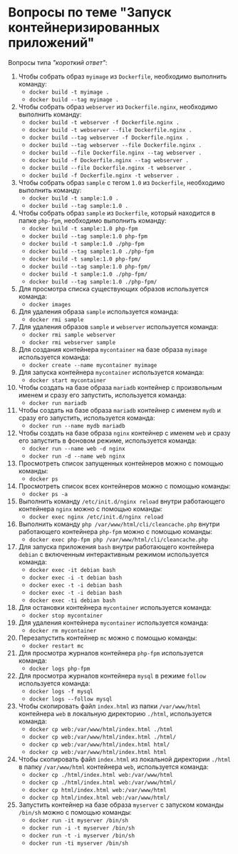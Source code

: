 # Вопросы по теме "Запуск контейнеризированных приложений"

Вопросы типа _"короткий ответ"_:

1. Чтобы собрать образ `myimage` из `Dockerfile`, необходимо выполнить команду:
   - `docker build -t myimage .`
   - `docker build --tag myimage .`
2. Чтобы собрать образ `webserver` из `Dockerfile.nginx`, необходимо выполнить команду:
   - `docker build -t webserver -f Dockerfile.nginx .`
   - `docker build -t webserver --file Dockerfile.nginx .`
   - `docker build --tag webserver -f Dockerfile.nginx .`
   - `docker build --tag webserver --file Dockerfile.nginx .`
   - `docker build --file Dockerfile.nginx --tag webserver .`
   - `docker build -f Dockerfile.nginx --tag webserver .`
   - `docker build --file Dockerfile.nginx -t webserver .`
   - `docker build -f Dockerfile.nginx -t webserver .`
3. Чтобы собрать образ `sample` с тегом `1.0` из `Dockerfile`, необходимо выполнить команду:
   - `docker build -t sample:1.0 .`
   - `docker build --tag sample:1.0 .`
4. Чтобы собрать образ `sample` из `Dockerfile`, который находится в папке `php-fpm`, необходимо выполнить команду:
   - `docker build -t sample:1.0 php-fpm`
   - `docker build --tag sample:1.0 php-fpm`
   - `docker build -t sample:1.0 ./php-fpm`
   - `docker build --tag sample:1.0 ./php-fpm`
   - `docker build -t sample:1.0 php-fpm/`
   - `docker build --tag sample:1.0 php-fpm/`
   - `docker build -t sample:1.0 ./php-fpm/`
   - `docker build --tag sample:1.0 ./php-fpm/`
5. Для просмотра списка существующих образов используется команда:
   - `docker images`
6. Для удаления образа `sample` используется команда:
   - `docker rmi sample`
7. Для удаления образов `sample` и `webserver` используется команда:
   - `docker rmi sample webserver`
   - `docker rmi webserver sample`
8. Для создания контейнера `mycontainer` на базе образа `myimage` используется команда:
   - `docker create --name mycontainer myimage`
9. Для запуска контейнера `mycontainer` используется команда:
   - `docker start mycontainer`
10. Чтобы создать на базе образа `mariadb` контейнер с произвольным именем и сразу его запустить, используется команда:
    - `docker run mariadb`
11. Чтобы создать на базе образа `mariadb` контейнер с именем `mydb` и сразу его запустить, используется команда:
    - `docker run --name mydb mariadb`
12. Чтобы создать на базе образа `nginx` контейнер с именем `web` и сразу его запустить в фоновом режиме, используется команда:
    - `docker run --name web -d nginx`
    - `docker run -d --name web nginx`
13. Просмотреть список запущенных контейнеров можно с помощью команды:
    - `docker ps`
14. Просмотреть список всех контейнеров можно с помощью команды:
    - `docker ps -a`
15. Выполнить команду `/etc/init.d/nginx reload` внутри работающего контейнера `nginx` можно с помощью команды:
    - `docker exec nginx /etc/init.d/nginx reload`
16. Выполнить команду `php /var/www/html/cli/cleancache.php` внутри работающего контейнера `php-fpm` можно с помощью команды:
    - `docker exec php-fpm php /var/www/html/cli/cleancache.php`
17. Для запуска приложения `bash` внутри работающего контейнера `debian` с включенным интерактивным режимом используется команда:
    - `docker exec -it debian bash`
    - `docker exec -i -t debian bash`
    - `docker exec -t -i debian bash`
    - `docker exec -t -i debian bash`
    - `docker exec -ti debian bash`
18. Для остановки контейнера `mycontainer` используется команда:
    - `docker stop mycontainer`
19. Для удаления контейнера `mycontainer` используется команда:
    - `docker rm mycontainer`
20. Перезапустить контейнер `mc` можно с помощью команды:
    - `docker restart mc`
21. Для просмотра журналов контейнера `php-fpm` используется команда:
    - `docker logs php-fpm`
22. Для просмотра журналов контейнера `mysql` в режиме `follow` используется команда:
    - `docker logs -f mysql`
    - `docker logs --follow mysql`
23. Чтобы скопировать файл `index.html` из папки `/var/www/html` контейнера `web` в локальную директорию `./html`, используется команда:
    - `docker cp web:/var/www/html/index.html ./html`
    - `docker cp web:/var/www/html/index.html ./html/`
    - `docker cp web:/var/www/html/index.html html/`
    - `docker cp web:/var/www/html/index.html html`
24. Чтобы скопировать файл `index.html` из локальной директории `./html` в папку `/var/www/html` контейнера `web`, используется команда:
    - `docker cp ./html/index.html web:/var/www/html`
    - `docker cp ./html/index.html web:/var/www/html/`
    - `docker cp html/index.html web:/var/www/html`
    - `docker cp html/index.html web:/var/www/html/`
25. Запустить контейнер на базе образа `myserver` с запуском команды `/bin/sh` можно с помощью команды:
    - `docker run -it myserver /bin/sh`
    - `docker run -i -t myserver /bin/sh`
    - `docker run -t -i myserver /bin/sh`
    - `docker run -ti myserver /bin/sh`
